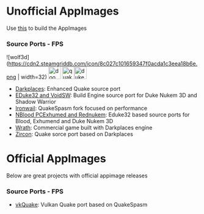 # Unofficial AppImages
Use [this](https://github.com/AppImage/appimagetool) to build the AppImages

### Source Ports - FPS
![wolf3d](https://cdn2.steamgriddb.com/icon/8c027c101659347f0acda1c3eea18b6e.png | width=32)
<img src="https://cdn2.steamgriddb.com/icon/8425bc94a44e3d1bb3c8c026b2702c00.png" alt="doom" style="width:32">
<img src="https://cdn2.steamgriddb.com/icon/574ebc151c3252c2eb93d6504efdc5ab.png" alt="quake" style="width:32"><img src="https://cdn2.steamgriddb.com/icon/40a65e5a692bf1f5f1a81ec33021bda4.png" alt="duke3d" style="width:32">

- [Darkplaces](https://github.com/DarkPlacesEngine/darkplaces): Enhanced Quake source port
- [EDuke32 and VoidSW](https://voidpoint.io/terminx/eduke32): Build Engine source port for Duke Nukem 3D and Shadow Warrior
- [Ironwail](https://github.com/andrei-drexler/ironwail): QuakeSpasm fork focused on performance
- [NBlood PCExhumed and Rednukem](https://github.com/nukeykt/NBlood): Eduke32 based source ports for Blood, Exhumend and Duke Nukem 3D
- [Wrath](https://www.gog.com/en/game/wrath_aeon_of_ruin): Commercial game built with Darkplaces engine 
- [Zircon](https://www.moddb.com/mods/zircon-engine): Quake sorce port based on Darkplaces

# Official AppImages
Below are great projects with official appimage releases
### Source Ports - FPS
- [vkQuake](https://github.com/Novum/vkQuake): Vulkan Quake port based on QuakeSpasm
